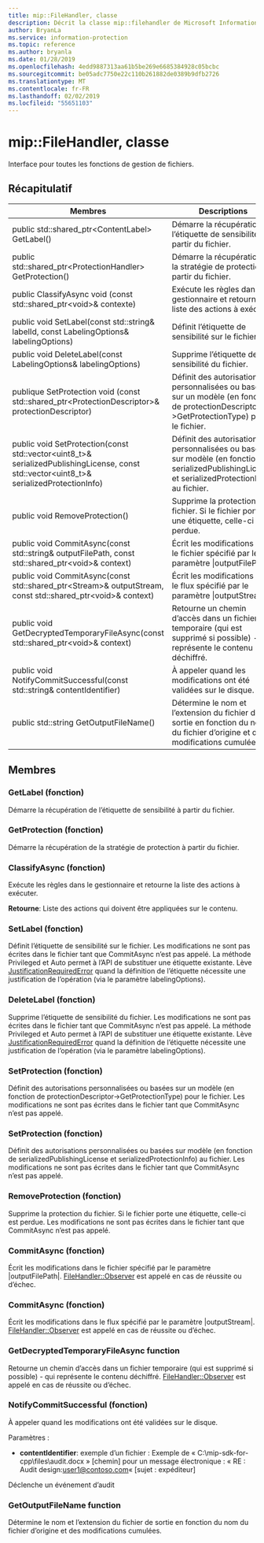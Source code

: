 ```yaml
---
title: mip::FileHandler, classe
description: Décrit la classe mip::filehandler de Microsoft Information Protection (MIP) SDK.
author: BryanLa
ms.service: information-protection
ms.topic: reference
ms.author: bryanla
ms.date: 01/28/2019
ms.openlocfilehash: 4edd9887313aa61b5be269e6685384928c05bcbc
ms.sourcegitcommit: be05adc7750e22c110b261882de0389b9dfb2726
ms.translationtype: MT
ms.contentlocale: fr-FR
ms.lasthandoff: 02/02/2019
ms.locfileid: "55651103"
---
```

# <a name="class-mipfilehandler"></a>mip::FileHandler, classe 
Interface pour toutes les fonctions de gestion de fichiers.
  
## <a name="summary"></a>Récapitulatif
 Membres                        | Descriptions                                
--------------------------------|---------------------------------------------
public std::shared_ptr\<ContentLabel\> GetLabel()  |  Démarre la récupération de l’étiquette de sensibilité à partir du fichier.
public std::shared_ptr\<ProtectionHandler\> GetProtection()  |  Démarre la récupération de la stratégie de protection à partir du fichier.
public ClassifyAsync void (const std::shared_ptr\<void\>& contexte)  |  Exécute les règles dans le gestionnaire et retourne la liste des actions à exécuter.
public void SetLabel(const std::string& labelId, const LabelingOptions& labelingOptions)  |  Définit l’étiquette de sensibilité sur le fichier.
public void DeleteLabel(const LabelingOptions& labelingOptions)  |  Supprime l’étiquette de sensibilité du fichier.
publique SetProtection void (const std::shared_ptr\<ProtectionDescriptor\>& protectionDescriptor)  |  Définit des autorisations personnalisées ou basées sur un modèle (en fonction de protectionDescriptor->GetProtectionType) pour le fichier.
public void SetProtection(const std::vector\<uint8_t\>& serializedPublishingLicense, const std::vector\<uint8_t\>& serializedProtectionInfo)  |  Définit des autorisations personnalisées ou basées sur modèle (en fonction de serializedPublishingLicense et serializedProtectionInfo) au fichier.
public void RemoveProtection()  |  Supprime la protection du fichier. Si le fichier porte une étiquette, celle-ci est perdue.
public void CommitAsync(const std::string& outputFilePath, const std::shared_ptr\<void\>& context) | Écrit les modifications dans le fichier spécifié par le paramètre \|outputFilePath\ |  paramètre.
public void CommitAsync(const std::shared_ptr\<Stream\>& outputStream, const std::shared_ptr\<void\>& context) | Écrit les modifications dans le flux spécifié par le paramètre \|outputStream\ |  paramètre.
public void GetDecryptedTemporaryFileAsync(const std::shared_ptr\<void\>& context)  |  Retourne un chemin d’accès dans un fichier temporaire (qui est supprimé si possible) - qui représente le contenu déchiffré.
public void NotifyCommitSuccessful(const std::string& contentIdentifier)  |  À appeler quand les modifications ont été validées sur le disque.
public std::string GetOutputFileName()  |  Détermine le nom et l’extension du fichier de sortie en fonction du nom du fichier d’origine et des modifications cumulées.
  
## <a name="members"></a>Membres
  
### <a name="getlabel-function"></a>GetLabel (fonction)
Démarre la récupération de l’étiquette de sensibilité à partir du fichier.
  
### <a name="getprotection-function"></a>GetProtection (fonction)
Démarre la récupération de la stratégie de protection à partir du fichier.
  
### <a name="classifyasync-function"></a>ClassifyAsync (fonction)
Exécute les règles dans le gestionnaire et retourne la liste des actions à exécuter.

  
**Retourne**: Liste des actions qui doivent être appliquées sur le contenu.
  
### <a name="setlabel-function"></a>SetLabel (fonction)
Définit l’étiquette de sensibilité sur le fichier.
Les modifications ne sont pas écrites dans le fichier tant que CommitAsync n’est pas appelé. La méthode Privileged et Auto permet à l’API de substituer une étiquette existante. Lève [JustificationRequiredError](class_mip_justificationrequirederror.md) quand la définition de l’étiquette nécessite une justification de l’opération (via le paramètre labelingOptions).
  
### <a name="deletelabel-function"></a>DeleteLabel (fonction)
Supprime l’étiquette de sensibilité du fichier.
Les modifications ne sont pas écrites dans le fichier tant que CommitAsync n’est pas appelé. La méthode Privileged et Auto permet à l’API de substituer une étiquette existante. Lève [JustificationRequiredError](class_mip_justificationrequirederror.md) quand la définition de l’étiquette nécessite une justification de l’opération (via le paramètre labelingOptions).
  
### <a name="setprotection-function"></a>SetProtection (fonction)
Définit des autorisations personnalisées ou basées sur un modèle (en fonction de protectionDescriptor->GetProtectionType) pour le fichier.
Les modifications ne sont pas écrites dans le fichier tant que CommitAsync n’est pas appelé.
  
### <a name="setprotection-function"></a>SetProtection (fonction)
Définit des autorisations personnalisées ou basées sur modèle (en fonction de serializedPublishingLicense et serializedProtectionInfo) au fichier.
Les modifications ne sont pas écrites dans le fichier tant que CommitAsync n’est pas appelé.
  
### <a name="removeprotection-function"></a>RemoveProtection (fonction)
Supprime la protection du fichier. Si le fichier porte une étiquette, celle-ci est perdue.
Les modifications ne sont pas écrites dans le fichier tant que CommitAsync n’est pas appelé.
  
### <a name="commitasync-function"></a>CommitAsync (fonction)
Écrit les modifications dans le fichier spécifié par le paramètre |outputFilePath|.
[FileHandler::Observer](class_mip_filehandler_observer.md) est appelé en cas de réussite ou d’échec.
  
### <a name="commitasync-function"></a>CommitAsync (fonction)
Écrit les modifications dans le flux spécifié par le paramètre |outputStream|.
[FileHandler::Observer](class_mip_filehandler_observer.md) est appelé en cas de réussite ou d’échec.
  
### <a name="getdecryptedtemporaryfileasync-function"></a>GetDecryptedTemporaryFileAsync function
Retourne un chemin d’accès dans un fichier temporaire (qui est supprimé si possible) - qui représente le contenu déchiffré.
[FileHandler::Observer](class_mip_filehandler_observer.md) est appelé en cas de réussite ou d’échec.
  
### <a name="notifycommitsuccessful-function"></a>NotifyCommitSuccessful (fonction)
À appeler quand les modifications ont été validées sur le disque.

Paramètres :  
* **contentIdentifier**: exemple d’un fichier : Exemple de « C:\mip-sdk-for-cpp\files\audit.docx » [chemin] pour un message électronique : « RE : Audit design:user1@contoso.com« [sujet : expéditeur] 


Déclenche un événement d’audit
  
### <a name="getoutputfilename-function"></a>GetOutputFileName function
Détermine le nom et l’extension du fichier de sortie en fonction du nom du fichier d’origine et des modifications cumulées.